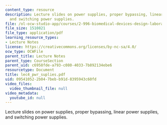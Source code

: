 ```yaml
---
content_type: resource
description: Lecture slides on power supplies, proper bypassing, linear power supplies,
  and switching power supplies.
file: /ol-ocw-studio-app/courses/2-996-biomedical-devices-design-laboratory-fall-2007/095410522b047bebb91d8395943c60fd_lec4_pwr_suplies.pdf
file_size: 1510821
file_type: application/pdf
learning_resource_types:
- Lecture Notes
license: https://creativecommons.org/licenses/by-nc-sa/4.0/
ocw_type: OCWFile
parent_title: Lecture Notes
parent_type: CourseSection
parent_uid: c6958fde-a793-c080-4033-7b892134ebe6
resourcetype: Document
title: lec4_pwr_suplies.pdf
uid: 09541052-2b04-7beb-b91d-8395943c60fd
video_files:
  video_thumbnail_file: null
video_metadata:
  youtube_id: null
---
```

Lecture slides on power supplies, proper bypassing, linear power supplies, and switching power supplies.